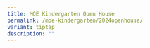 ```yaml
---
title: MOE Kindergarten Open House
permalink: /moe-kindergarten/2024openhouse/
variant: tiptap
description: ""
---
```

